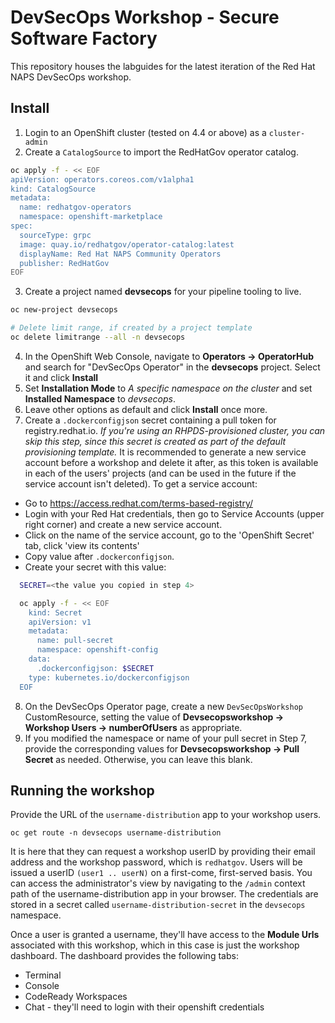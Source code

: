# DevSecOps Workshop - Secure Software Factory
This repository houses the labguides for the latest iteration of the Red Hat NAPS DevSecOps workshop. 

## Install
1. Login to an OpenShift cluster (tested on 4.4 or above) as a `cluster-admin`
2. Create a `CatalogSource` to import the RedHatGov operator catalog.
```bash
oc apply -f - << EOF
apiVersion: operators.coreos.com/v1alpha1
kind: CatalogSource
metadata:
  name: redhatgov-operators
  namespace: openshift-marketplace
spec:
  sourceType: grpc
  image: quay.io/redhatgov/operator-catalog:latest
  displayName: Red Hat NAPS Community Operators
  publisher: RedHatGov
EOF
```
3. Create a project named **devsecops** for your pipeline tooling to live.
```bash
oc new-project devsecops

# Delete limit range, if created by a project template
oc delete limitrange --all -n devsecops
```
4. In the OpenShift Web Console, navigate to **Operators -> OperatorHub** and search for "DevSecOps Operator" in the **devsecops** project. Select it and click **Install**
5. Set **Installation Mode** to *A specific namespace on the cluster* and set **Installed Namespace** to *devsecops*.
6. Leave other options as default and click **Install** once more.
7. Create a `.dockerconfigjson` secret containing a pull token for registry.redhat.io. *If you're using an RHPDS-provisioned cluster, you can skip this step, since this secret is created as part of the default provisioning template.* 
It is recommended to generate a new service account before a workshop and delete it after, as this token is available in each of the users' projects (and can be used in the future if the service account isn't deleted). To get a service account:
  * Go to https://access.redhat.com/terms-based-registry/
  * Login with your Red Hat credentials, then go to Service Accounts (upper right corner) and create a new service account. 
  * Click on the name of the service account, go to the 'OpenShift Secret' tab, click 'view its contents' 
  * Copy value after `.dockerconfigjson`.
  * Create your secret with this value:
  ```bash
    SECRET=<the value you copied in step 4>

    oc apply -f - << EOF
      kind: Secret
      apiVersion: v1
      metadata:
        name: pull-secret
        namespace: openshift-config
      data:
        .dockerconfigjson: $SECRET
      type: kubernetes.io/dockerconfigjson
    EOF
  ```
8. On the DevSecOps Operator page, create a new `DevSecOpsWorkshop` CustomResource, setting the value of **Devsecopsworkshop -> Workshop Users -> numberOfUsers** as appropriate. 
9. If you modified the namespace or name of your pull secret in Step 7, provide the corresponding values for **Devsecopsworkshop -> Pull Secret** as needed. Otherwise, you can leave this blank.

## Running the workshop
Provide the URL of the `username-distribution` app to your workshop users. 
```
oc get route -n devsecops username-distribution
```
It is here that they can request a workshop userID by providing their email address and the workshop password, which is `redhatgov`. Users will be issued a userID `(user1 .. userN)` on a first-come, first-served basis. You can access the administrator's view by navigating to the `/admin` context path of the username-distribution app in your browser. The credentials are stored in a secret called `username-distribution-secret` in the `devsecops` namespace.

Once a user is granted a username, they'll have access to the **Module Urls** associated with this workshop, which in this case is just the workshop dashboard. The dashboard provides the following tabs:
* Terminal
* Console
* CodeReady Workspaces 
* Chat - they'll need to login with their openshift credentials
